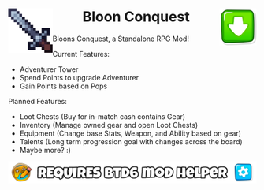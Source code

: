 <h1 align="center">
<a href="https://github.com/Ragundah/BloonConquest/releases/latest/download/BloonConquest.dll">
    <img align="left" alt="Icon" height="90" src="Icon.png">
    <img align="right" alt="Download" height="75" src="https://raw.githubusercontent.com/gurrenm3/BTD-Mod-Helper/master/BloonsTD6%20Mod%20Helper/Resources/DownloadBtn.png">
</a>
Bloon Conquest
</h1>

Bloons Conquest, a Standalone RPG Mod!

Current Features:
- Adventurer Tower
- Spend Points to upgrade Adventurer
- Gain Points based on Pops

Planned Features:
- Loot Chests (Buy for in-match cash contains Gear)
- Inventory (Manage owned gear and open Loot Chests)
- Equipment (Change base Stats, Weapon, and Ability based on gear)
- Talents (Long term progression goal with changes across the board)
- Maybe more? :)


[![Requires BTD6 Mod Helper](https://raw.githubusercontent.com/gurrenm3/BTD-Mod-Helper/master/banner.png)](https://github.com/gurrenm3/BTD-Mod-Helper#readme)
